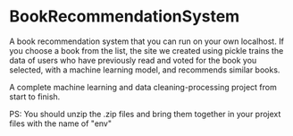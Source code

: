 # BookRecommendationSystem 

A book recommendation system that you can run on your own localhost. If you choose a book from the list, the site we created using pickle trains the data of users who have previously read and voted for the book you selected, with a machine learning model, and recommends similar books. 

A complete machine learning and data cleaning-processing project from start to finish.

PS: You should unzip the .zip files and bring them together in your projext files with the name of "env"
